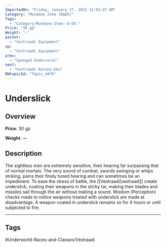 ```yaml
---
ImportedOn: "Friday, January 27, 2023 12:02:47 AM"
Category: "Mundane Item (D&D5)"
Tags:
  - "Category/Mundane-Item--D-D5-"
Price: "30 gp"
Weight: "—"
parent:
  - "Vestraadi Equipment"
up:
  - "Vestraadi Equipment"
prev:
  - "Sponged Undercoral"
next:
  - "Vestraadi Katana-Eku"
RWtopicId: "Topic_4470"
---
```

# Underslick
## Overview
**Price**: 30 gp

**Weight**: —

## Description
The sightless men are extremely sensitive, their hearing far surpassing that of normal mortals. The very sound of combat, swords swinging or whips striking, pains their finely tuned hearing and can sometimes be an impediment. To ease the stress of battle, the [[Vestraadi|vestraadi]] create underslick, coating their weapons in the sticky tar, making their blades and missiles sail through the air without making a sound. Wisdom (Perception) checks made to notice weapons treated with underslick are made at disadvantage. A weapon coated in underslick remains so for 4 hours or until subjected to fire.


---
## Tags
#Underworld-Races-and-Classes/Vestraadi

